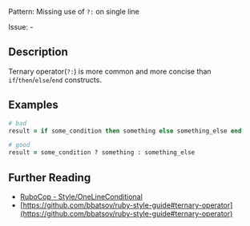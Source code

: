 Pattern: Missing use of `?:` on single line

Issue: -

## Description

Ternary operator(`?:`) is more common and more concise than `if`/`then`/`else`/`end` constructs.

## Examples

```ruby
# bad
result = if some_condition then something else something_else end

# good
result = some_condition ? something : something_else
```

## Further Reading

* [RuboCop - Style/OneLineConditional](https://docs.rubocop.org/rubocop/cops_style.html#styleonelineconditional)
* [https://github.com/bbatsov/ruby-style-guide#ternary-operator](https://github.com/bbatsov/ruby-style-guide#ternary-operator)
